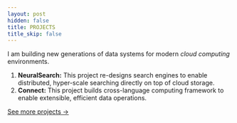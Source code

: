 ```yaml
---
layout: post
hidden: false
title: PROJECTS
title_skip: false
---
```


I am building new generations of data systems for modern *cloud computing* environments.

1. **NeuralSearch:** This project re-designs search engines to enable distributed, hyper-scale searching 
   directly on top of cloud storage.
1. **Connect:** This project builds cross-language computing framework to enable extensible, efficient data operations.

<p class="post-continue" style="margin-top: 10px;">
	<a href="/projects">See more projects &rarr;</a>
</p>
